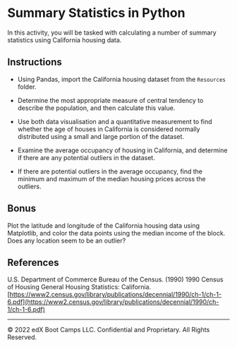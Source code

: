 # Summary Statistics in Python

In this activity, you will be tasked with calculating a number of summary statistics using California housing data.

## Instructions

* Using Pandas, import the California housing dataset from the `Resources` folder.

* Determine the most appropriate measure of central tendency to describe the population, and then calculate this value.

* Use both data visualisation and a quantitative measurement to find whether the age of houses in California is considered normally distributed using a small and large portion of the dataset.

* Examine the average occupancy of housing in California, and determine if there are any potential outliers in the dataset.

* If there are potential outliers in the average occupancy, find the minimum and maximum of the median housing prices across the outliers.

## Bonus

Plot the latitude and longitude of the California housing data using Matplotlib, and color the data points using the median income of the block. Does any location seem to be an outlier?

## References

U.S. Department of Commerce Bureau of the Census. (1990) 1990 Census of Housing General Housing Statistics: California. [https://www2.census.gov/library/publications/decennial/1990/ch-1/ch-1-6.pdf](https://www2.census.gov/library/publications/decennial/1990/ch-1/ch-1-6.pdf)

- - -

© 2022 edX Boot Camps LLC. Confidential and Proprietary. All Rights Reserved.
